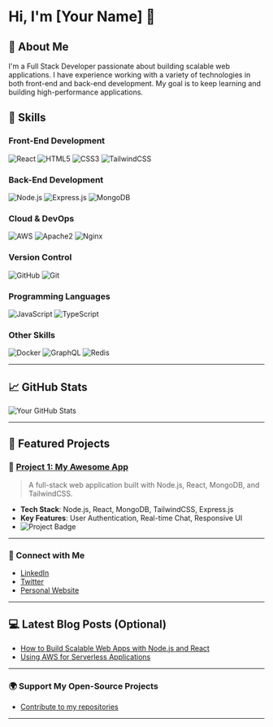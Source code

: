 # Hi, I'm [Your Name] 👋

## 🚀 About Me
I'm a Full Stack Developer passionate about building scalable web applications. I have experience working with a variety of technologies in both front-end and back-end development. My goal is to keep learning and building high-performance applications.

## 🌟 Skills

### Front-End Development
![React](https://img.shields.io/badge/React-61DAFB?style=for-the-badge&logo=react&logoColor=000000) ![HTML5](https://img.shields.io/badge/HTML5-E34F26?style=for-the-badge&logo=html5&logoColor=ffffff) ![CSS3](https://img.shields.io/badge/CSS3-1572B6?style=for-the-badge&logo=css3&logoColor=ffffff) ![TailwindCSS](https://img.shields.io/badge/TailwindCSS-38B2AC?style=for-the-badge&logo=tailwindcss&logoColor=ffffff)

### Back-End Development
![Node.js](https://img.shields.io/badge/Node.js-339933?style=for-the-badge&logo=node.js&logoColor=ffffff) ![Express.js](https://img.shields.io/badge/Express-000000?style=for-the-badge&logo=express&logoColor=ffffff) ![MongoDB](https://img.shields.io/badge/MongoDB-4DB33D?style=for-the-badge&logo=mongodb&logoColor=ffffff)

### Cloud & DevOps
![AWS](https://img.shields.io/badge/AWS-232F3E?style=for-the-badge&logo=amazonaws&logoColor=ffffff) ![Apache2](https://img.shields.io/badge/Apache2-D22128?style=for-the-badge&logo=apache&logoColor=ffffff) ![Nginx](https://img.shields.io/badge/Nginx-009639?style=for-the-badge&logo=nginx&logoColor=ffffff)

### Version Control
![GitHub](https://img.shields.io/badge/GitHub-181717?style=for-the-badge&logo=github&logoColor=ffffff) ![Git](https://img.shields.io/badge/Git-F05032?style=for-the-badge&logo=git&logoColor=ffffff)

### Programming Languages
![JavaScript](https://img.shields.io/badge/JavaScript-F7DF1E?style=for-the-badge&logo=javascript&logoColor=ffffff) ![TypeScript](https://img.shields.io/badge/TypeScript-3178C6?style=for-the-badge&logo=typescript&logoColor=ffffff)

### Other Skills
![Docker](https://img.shields.io/badge/Docker-2496ED?style=for-the-badge&logo=docker&logoColor=ffffff) ![GraphQL](https://img.shields.io/badge/GraphQL-E10098?style=for-the-badge&logo=graphql&logoColor=ffffff) ![Redis](https://img.shields.io/badge/Redis-DC382D?style=for-the-badge&logo=redis&logoColor=ffffff)

---

## 📈 GitHub Stats
![Your GitHub Stats](https://github-readme-stats.vercel.app/api?username=your-username&show_icons=true&count_private=true&hide_title=true&theme=tokyonight)

---

## 📂 Featured Projects

### 🚀 [Project 1: My Awesome App](https://github.com/your-username/project-1)
> A full-stack web application built with Node.js, React, MongoDB, and TailwindCSS.

- **Tech Stack**: Node.js, React, MongoDB, TailwindCSS, Express.js
- **Key Features**: User Authentication, Real-time Chat, Responsive UI
- ![Project Badge](https://img.shields.io/badge/Live-Demo-blue)

---

### 💬 Connect with Me
- [LinkedIn](https://www.linkedin.com/in/your-linkedin/)
- [Twitter](https://twitter.com/your-twitter)
- [Personal Website](https://yourwebsite.com)

---

## 💻 Latest Blog Posts (Optional)

- [How to Build Scalable Web Apps with Node.js and React](https://yourblog.com/how-to-build-scalable-web-apps)
- [Using AWS for Serverless Applications](https://yourblog.com/aws-serverless)

---

### 🌍 Support My Open-Source Projects
- [Contribute to my repositories](https://github.com/your-username)

---

